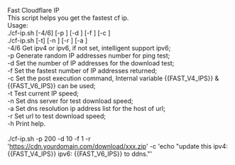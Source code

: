 Fast Cloudflare IP<br>
This script helps you get the fastest cf ip.<br>
Usage:<br>
./cf-ip.sh [-4/6] [-p <num>] [-d <num>] [-f <num>] [-c <command>]<br>
./cf-ip.sh [-t] [-n <dns server>] [-r <url>] [-a <ip address list>]<br>
	-4/6 Get ipv4 or ipv6, if not set, intelligent support ipv6;<br>
	-p Generate random IP addresses number for ping test;<br>
	-d Set the number of IP addresses for the download test;<br>
	-f Set the fastest number of IP addresses returned;<br>
	-c Set the post execution command, Internal variable {{FAST_V4_IPS}} & {{FAST_V6_IPS}} can be used;<br>
	-t Test current IP speed;<br>
	-n Set dns server for test download speed;<br>
	-a Set dns resolution ip address list for the host of url;<br>
	-r Set url to test download speed;<br>
	-h Print help.<br>
<br>
./cf-ip.sh -p 200 -d 10 -f 1 -r 'https://cdn.yourdomain.com/download/xxx.zip' -c 'echo "update this ipv4: {{FAST_V4_IPS}} ipv6: {{FAST_V6_IPS}} to ddns."'<br>
